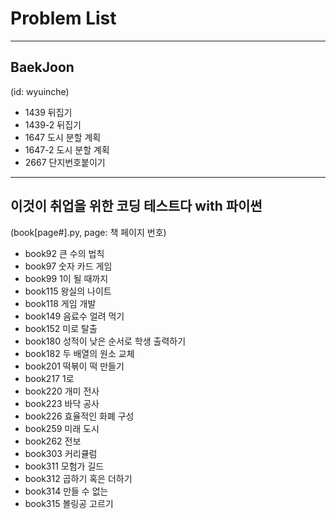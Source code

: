 # Problem List
---------------------------------------

## BaekJoon
(id: wyuinche)

- 1439 뒤집기
- 1439-2 뒤집기
- 1647 도시 분할 계획
- 1647-2 도시 분할 계획
- 2667 단지번호붙이기

-------------------------------------

## 이것이 취업을 위한 코딩 테스트다 with 파이썬
(book[page#].py, page: 책 페이지 번호)

- book92 큰 수의 법칙
- book97 숫자 카드 게임
- book99 1이 될 때까지
- book115 왕실의 나이트
- book118 게임 개발
- book149 음료수 얼려 먹기
- book152 미로 탈출
- book180 성적이 낮은 순서로 학생 출력하기
- book182 두 배열의 원소 교체
- book201 떡볶이 떡 만들기
- book217 1로 
- book220 개미 전사
- book223 바닥 공사
- book226 효율적인 화폐 구성
- book259 미래 도시
- book262 전보
- book303 커리큘럼
- book311 모험가 길드
- book312 곱하기 혹은 더하기
- book314 만들 수 없는 
- book315 볼링공 고르기

